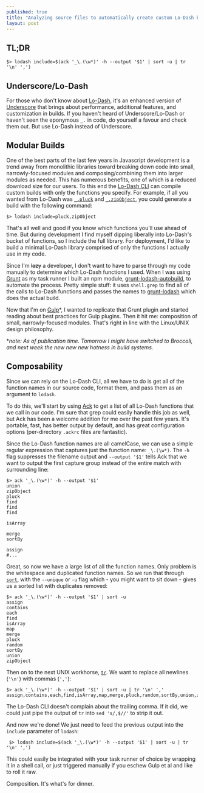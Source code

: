 ```yaml
---
published: true
title: "Analyzing source files to automatically create custom Lo-Dash builds in 73 characters"
layout: post
---
```


## TL;DR

    $> lodash include=$(ack '_\.(\w*)' -h --output '$1' | sort -u | tr '\n' ',')

## Underscore/Lo-Dash
For those who don't know about [Lo-Dash](http://lodash.com/), it's an enhanced version of [Underscore](http://underscorejs.org/) that brings about performance, additional features, and customization in builds. If you haven't heard of Underscore/Lo-Dash or haven't seen the eponymous `_.` in code, do yourself a favour and check them out. But use Lo-Dash instead of Underscore.

## Modular Builds
One of the best parts of the last few years in Javascript development is a trend away from monolithic libraries toward breaking down code into small, narrowly-focused modules and composing/combining them into larger modules as needed. This has numerous benefits, one of which is a reduced download size for our users. To this end the [Lo-Dash CLI](http://lodash.com/custom-builds) can compile custom builds with only the functions you specify. For example, if all you wanted from Lo-Dash was [`_.pluck`](http://lodash.com/docs#pluck) and [`_.zipObject`](http://lodash.com/docs#zipObject), you could generate a build with the following command:

    $> lodash include=pluck,zipObject
    
That's all well and good if you know which functions you'll use ahead of time. But during development I find myself dipping liberally into Lo-Dash's bucket of functions, so I include the full library. For deployment, I'd like to build a minimal Lo-Dash library comprised of only the functions I actually use in my code.

Since I'm ~~lazy~~ a developer, I don't want to have to parse through my code manually to determine which Lo-Dash functions I used. When I was using [Grunt](http://gruntjs.com/) as my task runner I built an npm module, [grunt-lodash-autobuild](https://github.com/jjt/grunt-lodash-autobuild), to automate the process. Pretty simple stuff: it uses `shell.grep` to find all of the calls to Lo-Dash functions and passes the names to [grunt-lodash](https://github.com/lodash/grunt-lodash) which does the actual build.

Now that I'm on [Gulp](http://gulpjs.com/)\*, I wanted to replicate that Grunt plugin and started reading about best practices for Gulp plugins. Then it hit me: composition of small, narrowly-focused modules. That's right in line with the Linux/UNIX design philosophy.

\**note: As of publication time. Tomorrow I might have switched to Broccoli, and next week the new new new hotness in build systems.*

## Composability
Since we can rely on the Lo-Dash CLI, all we have to do is get all of the function names in our source code, format them, and pass them as an argument to `lodash`.

To do this, we'll start by using [Ack](http://beyondgrep.com/) to get a list of all Lo-Dash functions that we call in our code. I'm sure that grep could easily handle this job as well, but Ack has been a welcome addition for me over the past few years. It's portable, fast, has better output by default, and has great configuration options (per-directory `.ackrc` files are fantastic).

Since the Lo-Dash function names are all camelCase, we can use a simple regular expression that captures just the function name: `_\.(\w*)`. The `-h` flag suppresses the filename output and `--output '$1'` tells Ack that we want to output the first capture group instead of the entire match with surrounding line:

    $> ack '_\.(\w*)' -h --output '$1'
    union
    zipObject
    pluck
    find
    find
    find
    
    isArray
    
    merge
    sortBy
    
    assign
    #...

Great, so now we have a large list of all the function names. Only problem is the whitespace and duplicated function names. So we run that through [`sort`](http://unixhelp.ed.ac.uk/CGI/man-cgi?sort), with the `--unique` or `-u` flag which - you might want to sit down - gives us a sorted list with duplicates removed:

    $> ack '_\.(\w*)' -h --output '$1' | sort -u
    assign
    contains
    each
    find
    isArray
    map
    merge
    pluck
    random
    sortBy
    union
    zipObject

Then on to the next UNIX workhorse, [`tr`](http://unixhelp.ed.ac.uk/CGI/man-cgi?tr). We want to replace all newlines (`'\n'`) with commas (`','`):

	$> ack '_\.(\w*)' -h --output '$1' | sort -u | tr '\n' ','
    assign,contains,each,find,isArray,map,merge,pluck,random,sortBy,union,zipObject,
    
The Lo-Dash CLI doesn't complain about the trailing comma. If it did, we could just pipe the output of `tr` into `sed 's/,$//'` to strip it out.

And now we're done! We just need to feed the previous output into the `include` parameter of `lodash`:
		
     $> lodash include=$(ack '_\.(\w*)' -h --output '$1' | sort -u | tr '\n' ',')
     
This could easily be integrated with your task runner of choice by wrapping it in a shell call, or just triggered manually if you eschew Gulp et al and like to roll it raw.

Composition. It's what's for dinner.
